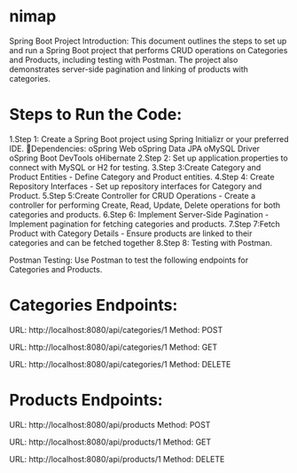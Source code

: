 # nimap
Spring Boot Project
Introduction:
This document outlines the steps to set up and run a Spring Boot project that performs CRUD operations on Categories and Products, including testing with Postman. The project also demonstrates server-side pagination and linking of products with categories.

# Steps to Run the Code:
1.Step 1: Create a Spring Boot project using Spring Initializr or your preferred IDE.
Dependencies:
oSpring Web
oSpring Data JPA
oMySQL Driver
oSpring Boot DevTools
oHibernate
2.Step 2: Set up application.properties to connect with MySQL or H2 for testing.
3.Step 3:Create Category and Product Entities - Define Category and Product entities.
4.Step 4: Create Repository Interfaces - Set up repository interfaces for Category and Product.
5.Step 5:Create Controller for CRUD Operations - Create a controller for performing Create, Read, Update, Delete operations for both categories and products.
6.Step 6: Implement Server-Side Pagination - Implement pagination for fetching categories and products.
7.Step 7:Fetch Product with Category Details - Ensure products are linked to their categories and can be fetched together
8.Step 8: Testing with Postman.

Postman Testing:
Use Postman to test the following endpoints for Categories and Products.



# Categories Endpoints:


URL: http://localhost:8080/api/categories/1
Method: POST


URL: http://localhost:8080/api/categories/1
Method: GET


URL: http://localhost:8080/api/categories/1
Method: DELETE


# Products Endpoints:
URL: http://localhost:8080/api/products
Method: POST


URL: http://localhost:8080/api/products/1
Method: GET


URL: http://localhost:8080/api/products/1
Method: DELETE
